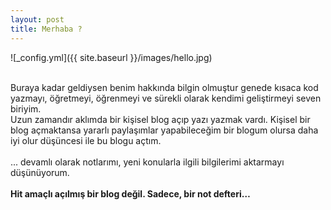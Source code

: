 ```yaml
---
layout: post
title: Merhaba ?
---
```

![_config.yml]({{ site.baseurl }}/images/hello.jpg)

<br>
  Buraya kadar geldiysen benim hakkında bilgin olmuştur genede kısaca kod yazmayı, öğretmeyi, öğrenmeyi ve sürekli olarak kendimi geliştirmeyi seven biriyim.
<br>
  Uzun zamandır aklımda bir kişisel blog açıp yazı yazmak vardı. Kişisel bir blog açmaktansa yararlı paylaşımlar yapabileceğim bir blogum olursa daha iyi olur düşüncesi ile bu blogu açtım.
<br><br>
    ... devamlı olarak notlarımı, yeni konularla ilgili bilgilerimi aktarmayı düşünüyorum.
<br><br>
<b>
  Hit amaçlı açılmış bir blog değil. Sadece, bir not defteri…
</b>

